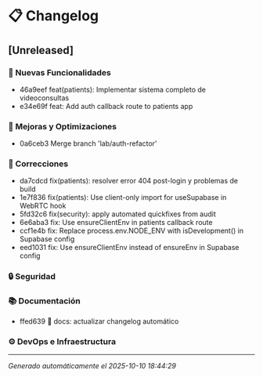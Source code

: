 # 📋 Changelog

## [Unreleased]

### 🚀 Nuevas Funcionalidades
- 46a9eef feat(patients): Implementar sistema completo de videoconsultas
- e34e69f feat: Add auth callback route to patients app

### 🔧 Mejoras y Optimizaciones
- 0a6ceb3 Merge branch 'lab/auth-refactor'

### 🐛 Correcciones
- da7cdcd fix(patients): resolver error 404 post-login y problemas de build
- 1e7f836 fix(patients): Use client-only import for useSupabase in WebRTC hook
- 5fd32c6 fix(security): apply automated quickfixes from audit
- 6e6aba3 fix: Use ensureClientEnv in patients callback route
- ccf1e4b fix: Replace process.env.NODE_ENV with isDevelopment() in Supabase config
- eed1031 fix: Use ensureClientEnv instead of ensureEnv in Supabase config

### 🔒 Seguridad

### 📚 Documentación
- ffed639 📝 docs: actualizar changelog automático

### ⚙️ DevOps e Infraestructura

---


*Generado automáticamente el 2025-10-10 18:44:29*

